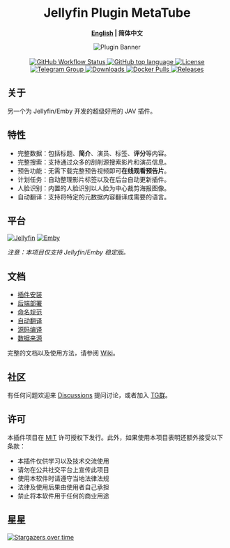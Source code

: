 <h1 align="center">Jellyfin Plugin MetaTube</h1>
<p align="center"><b><a href="README.md">English</a> | 简体中文</b></p>

<p align="center">
<img alt="Plugin Banner" src="https://javtube.github.io/logos/banner.png"/>
<br/>
<br/>

<a href="https://github.com/javtube/jellyfin-plugin-javtube/actions">
<img alt="GitHub Workflow Status" src="https://img.shields.io/github/workflow/status/javtube/jellyfin-plugin-javtube/.NET?logo=github">
</a>
<a href="https://github.com/javtube/jellyfin-plugin-javtube/search?l=c%23">
<img alt="GitHub top language" src="https://img.shields.io/github/languages/top/javtube/jellyfin-plugin-metatube?color=%23239120&label=.NET&logo=csharp">
</a>
<a href="https://github.com/javtube/jellyfin-plugin-javtube/blob/main/LICENSE">
<img alt="License" src="https://img.shields.io/github/license/javtube/jellyfin-plugin-metatube">
</a>
<a href="https://t.me/MetaTubePlugin">
<img alt="Telegram Group" src="https://img.shields.io/badge/Telegram-2CA5E0?logo=telegram&logoColor=white">
</a>
<a href="https://github.com/javtube/jellyfin-plugin-metatube">
<img alt="Downloads" src="https://img.shields.io/github/downloads/javtube/jellyfin-plugin-javtube/total">
</a>
<a href="https://hub.docker.com/r/javtube/metatube-server">
<img alt="Docker Pulls" src="https://img.shields.io/docker/pulls/javtube/metatube-server?logo=docker">
</a>
<a href="https://github.com/javtube/jellyfin-plugin-javtube/releases">
<img alt="Releases" src="https://img.shields.io/github/v/release/javtube/jellyfin-plugin-metatube?include_prereleases&logo=smartthings">
</a>

## 关于

另一个为 Jellyfin/Emby 开发的超级好用的 JAV 插件。

## 特性

- 完整数据：包括标题、**简介**、演员、标签、**评分**等内容。
- 完整搜索：支持通过众多的刮削源搜索影片和演员信息。
- 预告功能：无需下载完整预告视频即可**在线观看预告片**。
- 计划任务：自动整理影片标签以及在后台自动更新插件。
- 人脸识别：内置的人脸识别以人脸为中心裁剪海报图像。
- 自动翻译：支持将特定的元数据内容翻译成需要的语言。

## 平台

[![Jellyfin](https://img.shields.io/static/v1?color=%2300A4DC&style=for-the-badge&label=Jellyfin&logo=jellyfin&message=10.8.x)](https://jellyfin.org/)
[![Emby](https://img.shields.io/static/v1?color=%2352B54B&style=for-the-badge&label=Emby&logo=emby&message=4.7.x)](https://emby.media/)

_注意：本项目仅支持 Jellyfin/Emby 稳定版。_

## 文档

- [插件安装](https://github.com/javtube/jellyfin-plugin-javtube/wiki/%E6%8F%92%E4%BB%B6%E5%AE%89%E8%A3%85)
- [后端部署](https://github.com/javtube/jellyfin-plugin-javtube/wiki/%E5%90%8E%E7%AB%AF%E9%83%A8%E7%BD%B2)
- [命名规范](https://github.com/javtube/jellyfin-plugin-javtube/wiki/%E5%91%BD%E5%90%8D%E8%A7%84%E8%8C%83)
- [自动翻译](https://github.com/javtube/jellyfin-plugin-javtube/wiki/%E8%87%AA%E5%8A%A8%E7%BF%BB%E8%AF%91)
- [源码编译](https://github.com/javtube/jellyfin-plugin-javtube/wiki/%E6%BA%90%E7%A0%81%E7%BC%96%E8%AF%91)
- [数据来源](https://github.com/javtube/jellyfin-plugin-javtube/wiki/%E6%95%B0%E6%8D%AE%E6%9D%A5%E6%BA%90)

完整的文档以及使用方法，请参阅 [Wiki](https://github.com/javtube/jellyfin-plugin-javtube/wiki)。

## 社区

有任何问题欢迎来 [Discussions](https://github.com/javtube/jellyfin-plugin-javtube/discussions) 提问讨论，或者加入 [TG群](https://t.me/MetaTubePlugin)。

## 许可

本插件项目在 [MIT](https://github.com/javtube/jellyfin-plugin-javtube/blob/main/LICENSE) 许可授权下发行。此外，如果使用本项目表明还额外接受以下条款：

- 本插件仅供学习以及技术交流使用
- 请勿在公共社交平台上宣传此项目
- 使用本软件时请遵守当地法律法规
- 法律及使用后果由使用者自己承担
- 禁止将本软件用于任何的商业用途

## 星星

[![Stargazers over time](https://starchart.cc/javtube/jellyfin-plugin-metatube.svg)](https://starchart.cc/javtube/jellyfin-plugin-metatube)

